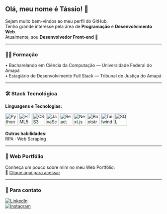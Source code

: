 ## Olá, meu nome é Tássio! 👋

Sejam muito bem-vindos ao meu perfil do GitHub.  
Tenho grande interesse pela área de **Programação** e **Desenvolvimento Web**.  
Atualmente, sou **Desenvolvedor Front-end** 🎨

---

### 👨‍🎓 Formação
• Bacharelando em Ciência da Computação — Universidade Federal do Amapá  
• Estagiário de Desenvolvimento Full Stack — Tribunal de Justiça do Amapá

---

### 🛠️ Stack Tecnológica

**Linguagens e Tecnologias:**  
<p align="left">
  <img src="https://cdn.jsdelivr.net/gh/devicons/devicon/icons/python/python-original.svg" alt="Python" width="40" height="40"/>
  <img src="https://cdn.jsdelivr.net/gh/devicons/devicon/icons/html5/html5-original.svg" alt="HTML5" width="40" height="40"/>
  <img src="https://cdn.jsdelivr.net/gh/devicons/devicon/icons/css3/css3-original.svg" alt="CSS3" width="40" height="40"/>
  <img src="https://cdn.jsdelivr.net/gh/devicons/devicon/icons/javascript/javascript-original.svg" alt="JavaScript" width="40" height="40"/>
  <img src="https://cdn.jsdelivr.net/gh/devicons/devicon/icons/react/react-original.svg" alt="React" width="40" height="40"/>
  <img src="https://cdn.jsdelivr.net/gh/devicons/devicon/icons/nextjs/nextjs-original.svg" alt="Next.js" width="40" height="40" style="background-color:white;"/>
  <img src="https://getbootstrap.com/docs/5.3/assets/brand/bootstrap-logo-shadow.png" alt="Bootstrap" width="40" height="40"/>
  <img src="https://upload.wikimedia.org/wikipedia/commons/d/d5/Tailwind_CSS_Logo.svg" alt="Tailwind" width="40" height="40"/>
  <img src="https://cdn.jsdelivr.net/gh/devicons/devicon/icons/mysql/mysql-original.svg" alt="SQL" width="40" height="40"/>
</p>

**Outras habilidades:**  
RPA · Web Scraping

---

### 🚀 Web Portfólio  
Conheça um pouco sobre mim no meu Web Portfólio:  
🔗 [Clique aqui para acessar](https://26tassiofernandes.github.io/porfolio/)

---

### 💬 Para contato

[![LinkedIn](https://img.shields.io/badge/-LinkedIn-%230077B5?style=for-the-badge&logo=linkedin&logoColor=white)](https://www.linkedin.com/in/tassiofernandes26/)  
[![Instagram](https://img.shields.io/badge/Instagram-E4405F?style=for-the-badge&logo=instagram&logoColor=white)](https://www.instagram.com/26tassio/)
